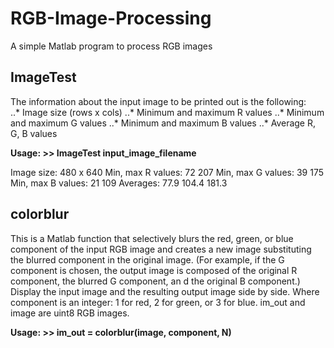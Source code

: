 # RGB-Image-Processing
A simple Matlab program to process RGB images

## ImageTest
The information about the input image to be printed out is the following:  
..* Image size (rows x cols) 
..* Minimum and maximum R values 
..* Minimum and maximum G values 
..* Minimum and maximum B values 
..* Average R, G, B values 

**Usage: >> ImageTest input_image_filename**

Image size: 480 x 640 
Min, max R values: 72 207 
Min, max G values: 39 175 
Min, max B values: 21 109 
Averages: 77.9 104.4 181.3 

## colorblur
This is a Matlab function that selectively blurs the red, green, or blue component of the input RGB image and creates a new image substituting the blurred component in the original image. (For example, if the G component is chosen, the output image is composed of the original R component, the blurred G component, an d the original B component.) Display the input image and the resulting output image side by side. Where component is an integer: 1 for red, 2 for green, or 3 for blue. im_out and image are uint8 RGB images. 

**Usage: >> im_out = colorblur(image, component, N)**
